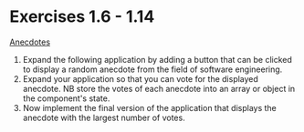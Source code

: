 # Exercises 1.6 - 1.14

[Anecdotes](https://fullstackopen.com/en/part1/a_more_complex_state_debugging_react_apps)

1. Expand the following application by adding a button that can be clicked to display a random anecdote from the field of software engineering.
2. Expand your application so that you can vote for the displayed anecdote. NB store the votes of each anecdote into an array or object in the component's state. 
3. Now implement the final version of the application that displays the anecdote with the largest number of votes.
